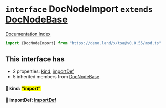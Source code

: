 # `interface` DocNodeImport `extends` [DocNodeBase](../private.interface.DocNodeBase/README.md)

[Documentation Index](../README.md)

```ts
import {DocNodeImport} from "https://deno.land/x/tsa@v0.0.55/mod.ts"
```

## This interface has

- 2 properties:
[kind](#-kind-import),
[importDef](#-importdef-importdef)
- 5 inherited members from [DocNodeBase](../private.interface.DocNodeBase/README.md)


#### 📄 kind: <mark>"import"</mark>



#### 📄 importDef: [ImportDef](../interface.ImportDef/README.md)



